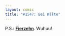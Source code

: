 ```yaml
---
layout: comic
title: "#1547: Bei Kälte"
---
```


P.S.: <a href="http://www.fonflatter.de/advent09"><strong>Fierzehn</strong></a>. Wuhuu!
